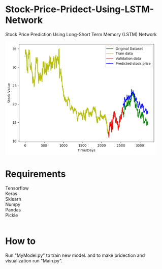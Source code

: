 # Stock-Price-Pridect-Using-LSTM-Network
Stock Price Prediction Using Long-Short Term Memory (LSTM) Network

![Alt text](Screenshots/stock.PNG?raw=true "Stock")

<H1>Requirements</H1>
Tensorflow<br>
Keras<br>
Sklearn<br>
Numpy<br>
Pandas<br>
Pickle<br>
<br>

<H1>How to</H1>
Run "MyModel.py" to train new model. and to make pridection and visualization run "Main.py".
